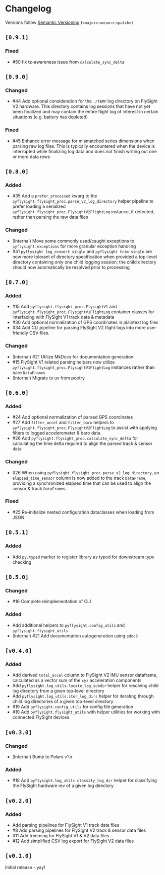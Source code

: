 # Changelog
Versions follow [Semantic Versioning](https://semver.org/spec/v2.0.0.html) (`<major>`.`<minor>`.`<patch>`)

## `[0.9.1]`
### Fixed
* #50 fix tz-awareness issue from `calculate_sync_delta`

## `[0.9.0]`
### Changed
* #44 Add optional consideration for the `./TEMP` log directory on FlySight V2 hardware. This directory contains log sessions that have not yet been finalized and may contain the entire flight log of interest in certain situations (e.g. battery has depleted)

### Fixed
* #45 Enhance error message for mismatched series dimensions when parsing raw log files. This is typically encountered when the device is interrupted while finalizing log data and does not finish writing out one or more data rows

## `[0.8.0]`
### Added
* #35 Add a `prefer_processed` kwarg to the `pyflysight.flysight_proc.parse_v2_log_directory` helper pipeline to prefer loading a serialized `pyflysight.flysight_proc.FlysightV2FlightLog` instance, if detected, rather than parsing the raw data files

### Changed
* (Internal) Move some commonly used/caught exceptions to `pyflysight.exceptions` for more granular exception handling
* #41 `pyflysight log_convert single` and `pyflysight trim single` are now more tolerant of directory specification when provided a top-level directory containing only one child logging session; the child directory should now automatically be resolved prior to processing

## `[0.7.0]`
### Added
* #15 Add `pyflysight.flysight_proc.FlysightV1` and `pyflysight.flysight_proc.FlysightV1FlightLog` container classes for interfacing with FlySight V1 track data & metadata
* #30 Add optional normalization of GPS coordinates in plaintext log files
* #34 Add CLI pipeline for parsing FlySight V2 flight logs into more user-friendly CSV files.

### Changed
* (Internal) #21 Utilize MkDocs for documentation generation
* #15 FlySight V1 related parsing helpers now utilize `pyflysight.flysight_proc.FlysightV1FlightLog` instances rather than bare `DataFrame`s
* (Internal) Migrate to uv from poetry

## `[0.6.0]`
### Added
* #24 Add optional normalization of parsed GPS coordinates
* #27 Add `filter_accel` and `filter_baro` helpers to `pyflysight.flysight_proc.FlysightV2FlightLog` to assist with applying filters to logged accelerometer & baro data.
* #26 Add `pyflysight.flysight_proc.calculate_sync_delta` for calculating the time delta required to align the parsed track & sensor data

### Changed
* #26 When using `pyflysight.flysight_proc.parse_v2_log_directory`, an `elapsed_time_sensor` column is now added to the track `DataFrame`, providing a synchronized elapsed time that can be used to align the sensor & track `DataFrame`s

### Fixed
* #25 Re-initialize nested configuration dataclasses when loading from JSON

## `[0.5.1]`
### Added
* Add `py.typed` marker to register library as typed for downstream type checking

## `[0.5.0]`
### Changed
* #16 Complete reimplementation of CLI

### Added
* Add additional helpers to `pyflysight.config_utils` and `pyflysight.flysight_utils`
* (Internal) #21 Add documentation autogeneration using `pdoc3`

## `[v0.4.0]`
### Added
* Add derived `total_accel` column to FlySight V2 IMU sensor dataframe, calculated as a vector sum of the `xyz` acceleration components
* Add `pyflysight.log_utils.locate_log_subdir` helper for resolving child log directory from a given top-level directory
* Add `pyflysight.log_utils.iter_log_dirs` helper for iterating through child log directories of a given top-level directory
* #19 Add `pyflysight.config_utils` for config file generation
* #19 Add `pyflysight.flysight_utils` with helper utilities for working with connected FlySight devices

## `[v0.3.0]`
### Changed
* (Internal) Bump to Polars v1.x

### Added
* #18 Add `pyflysight.log_utils.classify_log_dir` helper for classifying the FlySight hardware rev of a given log directory

## `[v0.2.0]`
### Added
* Add parsing pipelines for FlySight V1 track data files
* #8 Add parsing pipelines for FlySight V2 track & sensor data files
* #11 Add trimming for FlySight V1 & V2 data files
* #12 Add simplified CSV log export for FlySight V2 data files

## `[v0.1.0]`
Initial release - yay!
